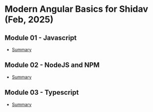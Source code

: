 # Modern Angular Basics for Shidav (Feb, 2025)

## Module 01 - Javascript
* [Summary](./module%2001%20-%20javascript/README.md)
  
## Module 02 - NodeJS and NPM
* [Summary](./module%2002%20-%20nodejs/README.md)

## Module 03 - Typescript
* [Summary](./module%2003%20-%20typescript/README.md)